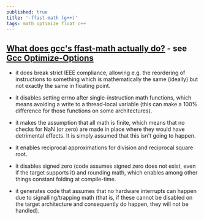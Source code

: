 ```yaml
---
published: true
title: '-ffast-math (g++)'
tags: math optimize float c++
---
```

## [What does gcc's ffast-math actually do?](https://stackoverflow.com/questions/7420665/what-does-gccs-ffast-math-actually-do/22135559#22135559) - see [Gcc Optimize-Options](https://gcc.gnu.org/onlinedocs/gcc/Optimize-Options.html#Optimize-Options)

- it does break strict IEEE compliance, allowing e.g. the reordering of instructions to something which is mathematically the same (ideally) but not exactly the same in floating point.

- it disables setting errno after single-instruction math functions, which means avoiding a write to a thread-local variable (this can make a 100% difference for those functions on some architectures).

- it makes the assumption that all math is finite, which means that no checks for NaN (or zero) are made in place where they would have detrimental effects. It is simply assumed that this isn't going to happen.

- it enables reciprocal approximations for division and reciprocal square root.

- it disables signed zero (code assumes signed zero does not exist, even if the target supports it) and rounding math, which enables among other things constant folding at compile-time.

- it generates code that assumes that no hardware interrupts can happen due to signalling/trapping math (that is, if these cannot be disabled on the target architecture and consequently do happen, they will not be handled).

